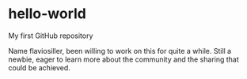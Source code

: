 hello-world
===========

My first GitHub repository

Name flaviosiller, been willing to work on this for quite a while. Still a newbie, eager to learn more about the community and the sharing that could be achieved. 
